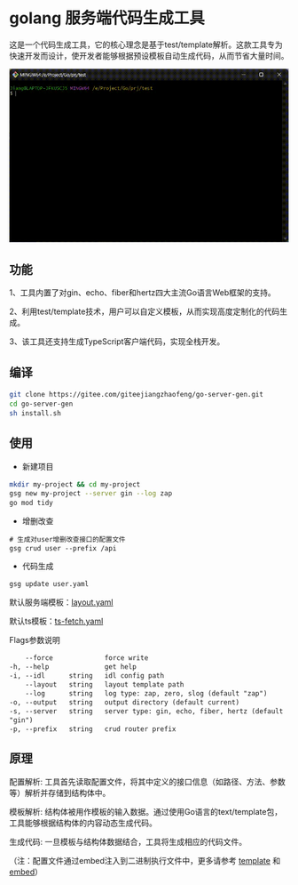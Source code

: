 # golang 服务端代码生成工具

这是一个代码生成工具，它的核心理念是基于test/template解析。这款工具专为快速开发而设计，使开发者能够根据预设模板自动生成代码，从而节省大量时间。

![gsg](source/gsg.gif)

## 功能

1、工具内置了对gin、echo、fiber和hertz四大主流Go语言Web框架的支持。

2、利用test/template技术，用户可以自定义模板，从而实现高度定制化的代码生成。

3、该工具还支持生成TypeScript客户端代码，实现全栈开发。



## 编译

```bash
git clone https://gitee.com/giteejiangzhaofeng/go-server-gen.git
cd go-server-gen
sh install.sh
```


## 使用

- 新建项目
```bash
mkdir my-project && cd my-project
gsg new my-project --server gin --log zap
go mod tidy
```


- 增删改查

```
# 生成对user增删改查接口的配置文件
gsg crud user --prefix /api
```


- 代码生成

```bash
gsg update user.yaml
```

默认服务端模板：[layout.yaml](https://gitee.com/giteejiangzhaofeng/go-server-gen/blob/main/conf/layout.yaml)

默认ts模板：[ts-fetch.yaml](https://gitee.com/giteejiangzhaofeng/go-server-gen/blob/main/conf/ts-fetch.yaml)


Flags参数说明
```
    --force             force write
-h, --help              get help
-i, --idl      string   idl config path
    --layout   string   layout template path
    --log      string   log type: zap, zero, slog (default "zap")
-o, --output   string   output directory (default current)
-s, --server   string   server type: gin, echo, fiber, hertz (default "gin")
-p, --prefix   string   crud router prefix
```


## 原理


配置解析: 工具首先读取配置文件，将其中定义的接口信息（如路径、方法、参数等）解析并存储到结构体中。

模板解析: 结构体被用作模板的输入数据。通过使用Go语言的text/template包，工具能够根据结构体的内容动态生成代码。

生成代码: 一旦模板与结构体数据结合，工具将生成相应的代码文件。


（注：配置文件通过embed注入到二进制执行文件中，更多请参考 
[template](https://pkg.go.dev/text/template) 和
[embed](https://pkg.go.dev/embed)）




